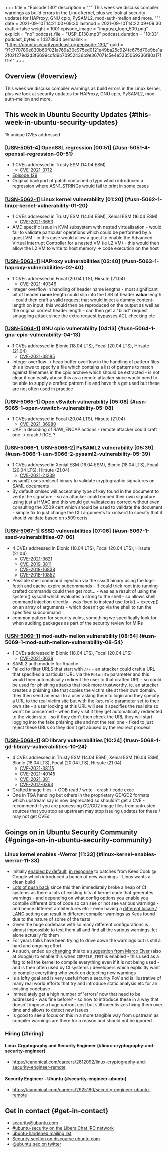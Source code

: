 +++
title = "Episode 130"
description = """
  This week we discuss compiler warnings as build errors in the Linux kernel,
  plus we look at security updates for HAProxy, GNU cpio, PySAML2,
  mod-auth-mellon and more.
  """
date = 2021-09-10T14:21:00+09:30
lastmod = 2021-09-10T14:22:09+09:30
draft = false
weight = 1001
episode_image = "img/usp_logo_500.png"
explicit = "no"
podcast_file = "USP_E130.mp3"
podcast_duration = "18:33"
podcast_bytes = 14373834
permalink = "https://ubuntusecuritypodcast.org/episode-130/"
guid = "f1c770789e830b60f021a769a30c975ed0121e49ba25c924fc675d70e9be1a2f02f279d2d3f6699cdfd9b70952436b9e367071c5e4e5335069236f80a17ff1e1"
+++

## Overview {#overview}

This week we discuss compiler warnings as build errors in the Linux kernel,
plus we look at security updates for HAProxy, GNU cpio, PySAML2,
mod-auth-mellon and more.


## This week in Ubuntu Security Updates {#this-week-in-ubuntu-security-updates}

15 unique CVEs addressed


### [[USN-5051-4](https://ubuntu.com/security/notices/USN-5051-4)] OpenSSL regression [00:51] {#usn-5051-4-openssl-regression-00-51}

-   1 CVEs addressed in Trusty ESM (14.04 ESM)
    -   [CVE-2021-3712](https://ubuntu.com/security/CVE-2021-3712)
-   [Episode 129](https://ubuntusecuritypodcast.org/episode-129/)
-   Original backport of patch contained a typo which introduced a regression
    where ASN1_STRINGs would fail to print in some cases


### [[USN-5062-1](https://ubuntu.com/security/notices/USN-5062-1)] Linux kernel vulnerability [01:20] {#usn-5062-1-linux-kernel-vulnerability-01-20}

-   1 CVEs addressed in Trusty ESM (14.04 ESM), Xenial ESM (16.04 ESM)
    -   [CVE-2021-3653](https://ubuntu.com/security/CVE-2021-3653)
-   AMD specific issue in KVM subsystem with nested virtualisation - would
    fail to validate particular operations which could be performed by a
    guest VM - in this case would allow a guest to enable the Advanced
    Virtual Interrupt Controller for a nested VM (ie L2 VM) - this would then
    allow the L2 VM to write to host memory -> code execution on the host


### [[USN-5063-1](https://ubuntu.com/security/notices/USN-5063-1)] HAProxy vulnerabilities [02:40] {#usn-5063-1-haproxy-vulnerabilities-02-40}

-   1 CVEs addressed in Focal (20.04 LTS), Hirsute (21.04)
    -   [CVE-2021-40346](https://ubuntu.com/security/CVE-2021-40346)
-   Integer overflow in handling of header name lengths - most significant
    bit of header **name** length could slip into the LSB of header **value**
    length - could then craft a valid request that would inject a dummy
    content-length on input, this would then be reproduced on the output as
    well as the original correct header length - can then get a "blind"
    request smuggling attack since the extra request bypasses ACL checking
    etc


### [[USN-5064-1](https://ubuntu.com/security/notices/USN-5064-1)] GNU cpio vulnerability [04:13] {#usn-5064-1-gnu-cpio-vulnerability-04-13}

-   1 CVEs addressed in Bionic (18.04 LTS), Focal (20.04 LTS), Hirsute (21.04)
    -   [CVE-2021-38185](https://ubuntu.com/security/CVE-2021-38185)
-   Integer overflow -> heap buffer overflow in the handling of pattern
    files - this allows to specify a file which contains a list of patterns
    to match against filenames in the cpio archive which should be
    extracted - is not clear if can easily abuse this as a remote attacker
    since would need to be able to supply a crafted pattern file and have
    this get used but these are not often used in practice


### [[USN-5065-1](https://ubuntu.com/security/notices/USN-5065-1)] Open vSwitch vulnerability [05:08] {#usn-5065-1-open-vswitch-vulnerability-05-08}

-   1 CVEs addressed in Focal (20.04 LTS), Hirsute (21.04)
    -   [CVE-2021-36980](https://ubuntu.com/security/CVE-2021-36980)
-   UAF in decoding of RAW_ENCAP actions - remote attacker could craft one ->
    crash / RCE..?


### [[USN-5066-1](https://ubuntu.com/security/notices/USN-5066-1), [USN-5066-2](https://ubuntu.com/security/notices/USN-5066-2)] PySAML2 vulnerability [05:39] {#usn-5066-1-usn-5066-2-pysaml2-vulnerability-05-39}

-   1 CVEs addressed in Xenial ESM (16.04 ESM), Bionic (18.04 LTS), Focal (20.04 LTS), Hirsute (21.04)
    -   [CVE-2021-21239](https://ubuntu.com/security/CVE-2021-21239)
-   pysaml2 uses xmlsec1 binary to validate cryptographic signatures on SAML
    documents
-   By default xmlsec will accept any type of key found in the document to
    verify the signature - so an attacker could embed their own signature
    using just a HMAC and this would get validated as correct without even
    consulting the X509 cert which should be used to validate the document -
    simple fix to just change the CLI arguments to xmlsec1 to specify that it
    should validate based on x509 certs


### [[USN-5067-1](https://ubuntu.com/security/notices/USN-5067-1)] SSSD vulnerabilities [07:06] {#usn-5067-1-sssd-vulnerabilities-07-06}

-   4 CVEs addressed in Bionic (18.04 LTS), Focal (20.04 LTS), Hirsute (21.04)
    -   [CVE-2021-3621](https://ubuntu.com/security/CVE-2021-3621)
    -   [CVE-2019-3811](https://ubuntu.com/security/CVE-2019-3811)
    -   [CVE-2018-16838](https://ubuntu.com/security/CVE-2018-16838)
    -   [CVE-2018-10852](https://ubuntu.com/security/CVE-2018-10852)
-   Possible shell command injection via the sssctl binary using the
    logs-fetch and cache-expire subcommands - if could trick root into
    running crafted commands could then get root... - was as a result of
    using the system() syscall which evaluates a string to the shell - so
    allows shell command injection directly - was fixed to instead use
    fork() + execvp() on an array of arguments - which doesn't go via the
    shell to run the specified subcommand
-   common pattern for security vulns, something we specifically look for
    when auditing packages as part of the security review for MIRs


### [[USN-5069-1](https://ubuntu.com/security/notices/USN-5069-1)] mod-auth-mellon vulnerability [08:54] {#usn-5069-1-mod-auth-mellon-vulnerability-08-54}

-   1 CVEs addressed in Bionic (18.04 LTS), Focal (20.04 LTS)
    -   [CVE-2021-3639](https://ubuntu.com/security/CVE-2021-3639)
-   SAML2 auth module for Apache
-   Failed to filter URLS that start with `///` - an attacker could craft a URL
    that specified a particular URL via the `ReturnTo` parameter and this would
    then automatically redirect the user to that crafted URL - so could be
    used for phishing attacks that look more trustworthy. ie. an attacker
    creates a phishing site that copies the victim site at their own
    domain. they then send an email to a user asking them to login and they
    specify a URL to the real victim site but with the `ReturnTo` parameter set
    to their own site - a user looking at this URL will see it specifies the
    real site so won't be concerned - when they visit it they get
    automatically redirected to the victim site - so if they don't then check
    the URL they will start logging into the fake phishing site and not the
    real one - fixed to just reject these URLs so they don't get abused by
    the redirect process


### [[USN-5068-1](https://ubuntu.com/security/notices/USN-5068-1)] GD library vulnerabilities [10:24] {#usn-5068-1-gd-library-vulnerabilities-10-24}

-   4 CVEs addressed in Trusty ESM (14.04 ESM), Xenial ESM (16.04 ESM), Bionic (18.04 LTS), Focal (20.04 LTS), Hirsute (21.04)
    -   [CVE-2021-38115](https://ubuntu.com/security/CVE-2021-38115)
    -   [CVE-2021-40145](https://ubuntu.com/security/CVE-2021-40145)
    -   [CVE-2021-381](https://ubuntu.com/security/CVE-2021-381) <!--  -->
    -   [CVE-2017-6363](https://ubuntu.com/security/CVE-2017-6363)
-   Crafted image files -> OOB read / write - crash / code exec
-   One in TGA handling but others in the proprietary GD/GD2 formats which
    upstream say is now deprecated so shouldn't get a CVE - recommend if you
    are processing GD/GD2 image files from untrusted sources that you stop as
    upstream may stop issuing updates for these / may not get CVEs


## Goings on in Ubuntu Security Community {#goings-on-in-ubuntu-security-community}


### Linux kernel enables -Werror [11:33] {#linux-kernel-enables-werror-11-33}

-   Initially [enabled by default](https://git.kernel.org/pub/scm/linux/kernel/git/torvalds/linux.git/commit/?id=3fe617ccafd6f5bb33c2391d6f4eeb41c1fd0151), [in response](https://lore.kernel.org/linux-hardening/CAHk-=wj4EG=kCOaqyPEq5VXa97kyUHsBpBn3DWwE91qcnDytOQ@mail.gmail.com/) to patches from Kees Cook @
    Google which introduced a bunch of new warnings - Linus wants a clean
    build
-   [Lots of push back](https://lore.kernel.org/linux-security-module/20210907183843.33028-1-ndesaulniers@google.com/) since this then immediately broke a heap of CI systems
    as there a lots of existing bits of kernel code that generates warnings -
    and depending on what config options you enable you compile different
    bits of code so can see or not see various warnings - and hence different
    architectures etc - even having a [different locale / LANG setting](https://lore.kernel.org/linux-hardening/202109061009.3C4B6114C3@keescook/) can
    result in different compiler warnings as Kees found due to the nature of
    some of the tests
-   Given the huge codebase with so many different configurations is almost
    impossible to test them all and find all the various warnings, let alone
    actually fix them
-   For years folks have been trying to drive down the warnings but is still
    a hard and ongoing effort
-   As such, ended up [changing](https://git.kernel.org/pub/scm/linux/kernel/git/torvalds/linux.git/commit?id=b339ec9c229aaf399296a120d7be0e34fbc355ca) this to a [suggestion from Marco Elver](https://lore.kernel.org/linux-security-module/YTfkO2PdnBXQXvsm@elver.google.com/) (also at
    Google) to enable this when `COMPILE_TEST` is enabled - this used as a flag
    to tell the kernel to compile everything even if it is not being used -
    and is then often used by CI systems / developers which explicitly want
    to compile everything who work on detecting new warnings
-   Is a lofty goal and is very useful from a security PoV and is
    illustrative of many real world efforts that try and introduce static
    analysis etc for an existing codebase
-   Immediately get a high number of 'errors' now that need to be addressed -
    was fine before? - so how to introduce these in a way that doesn't impose
    a huge upfront cost but still incentivizes fixing them over time and
    allows to detect new issues
-   Is good to see a focus on this in a more tangible way from upstream as
    compiler warnings are there for a reason and should not be ignored


### Hiring {#hiring}


#### Linux Cryptography and Security Engineer {#linux-cryptography-and-security-engineer}

-   <https://canonical.com/careers/2612092/linux-cryptography-and-security-engineer-remote>


#### Security Engineer - Ubuntu {#security-engineer-ubuntu}

-   <https://canonical.com/careers/2925180/security-engineer-ubuntu-remote>


## Get in contact {#get-in-contact}

-   [security@ubuntu.com](mailto:security@ubuntu.com)
-   [#ubuntu-security on the Libera.Chat IRC network](https://libera.chat)
-   [ubuntu-hardened mailing list](https://lists.ubuntu.com/mailman/listinfo/ubuntu-hardened)
-   [Security section on discourse.ubuntu.com](https://discourse.ubuntu.com/c/security)
-   [@ubuntu\_sec on twitter](https://twitter.com/ubuntu%5Fsec)
